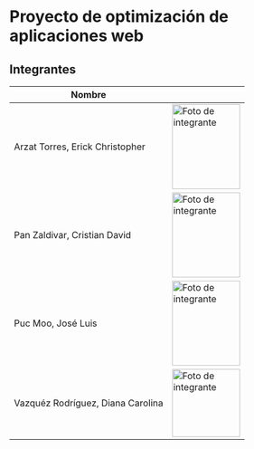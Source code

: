 # Proyecto de optimización de aplicaciones web

## Integrantes 

| Nombre | <!-- --> |
|--------|-|
|Arzat Torres, Erick Christopher|<img src="https://i.postimg.cc/6QrX6jLf/Screenshot-2023-08-31-10-51-08-86-2.jpg" loading="lazy" alt="Foto de integrante" width="120" height="150">|
|Pan Zaldivar, Cristian David| <img src="https://i.postimg.cc/7P0qGTD5/16003566.png" loading="lazy" alt="Foto de integrante" width="120" height="150"> |
|Puc Moo, José Luis| <img src="https://i.postimg.cc/KzDWtH0c/Jos-Puc.jpg" loading="lazy" alt="Foto de integrante" width="120" height="150">|
|Vazquéz Rodríguez, Diana Carolina| <img src="https://i.postimg.cc/yYhN6C0W/Whats-App-Image-2024-01-24-at-8-05-58-AM.jpg" loading="lazy" alt="Foto de integrante" width="120" height="120"> |
